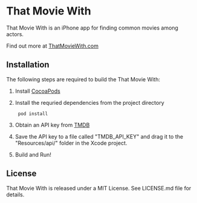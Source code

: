 That Movie With
===============

That Movie With is an iPhone app for finding common movies among actors.

Find out more at [ThatMovieWith.com](http://thatmoviewith.com)


Installation
------------

The following steps are required to build the That Movie With:

1. Install [CocoaPods](http://cocoapods.org)

2. Install the requried dependencies from the project directory

		pod install

3. Obtain an API key from [TMDB](http://www.themoviedb.org/documentation/api)

4. Save the API key to a file called "TMDB_API_KEY" and drag it to the "Resources/api/" folder in the Xcode project.

5. Build and Run!


License
-------

That Movie With is released under a MIT License. See LICENSE.md file for details.

